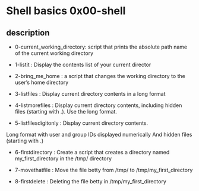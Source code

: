# Shell basics 0x00-shell

## description

* 0-current_working_directory: script that prints the absolute path name of the current working directory

* 1-listit : Display the contents list of your current director

* 2-bring_me_home : a script that changes the working directory to the user’s home directory

* 3-listfiles :  Display current directory contents in a long format

* 4-listmorefiles : Display current directory contents, including hidden files (starting with .). Use the long format.

* 5-listfilesdigitonly : Display current directory contents.

Long format
with user and group IDs displayed numerically
And hidden files (starting with .)


* 6-firstdirectory : Create a script that creates a directory named my_first_directory in the /tmp/ directory

* 7-movethatfile : Move the file betty from /tmp/ to /tmp/my_first_directory

* 8-firstdelete :  Deleting the file  betty  in /tmp/my_first_directory
